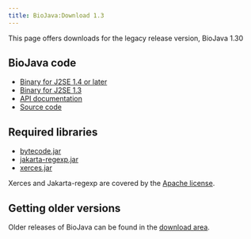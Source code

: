```yaml
---
title: BioJava:Download 1.3
---
```


This page offers downloads for the legacy release version, BioJava 1.30

BioJava code
------------

-   [Binary for J2SE 1.4 or
    later](http://www.biojava.org/download/binaries/biojava-1.30-jdk14.jar)
-   [Binary for J2SE
    1.3](http://www.biojava.org/download/binaries/biojava-1.30-jdk13.jar)
-   [API
    documentation](http://www.biojava.org/download/docs/biojava-docs-1.30.tar.gz)
-   [Source
    code](http://www.biojava.org/download/source/biojava-1.30.tar.gz)

Required libraries
------------------

-   [bytecode.jar](http://www.biojava.org/download/binaries/bytecode-0.91.jar)
-   [jakarta-regexp.jar](http://www.biojava.org/download/binaries/jakarta-regexp.jar)
-   [xerces.jar](http://www.biojava.org/download/binaries/xerces.jar)

Xerces and Jakarta-regexp are covered by the [Apache
license](http://www.biojava.org/download/binaries/LICENCE.XERCES).

Getting older versions
----------------------

Older releases of BioJava can be found in the [download
area](http://www.biojava.org/download/).
